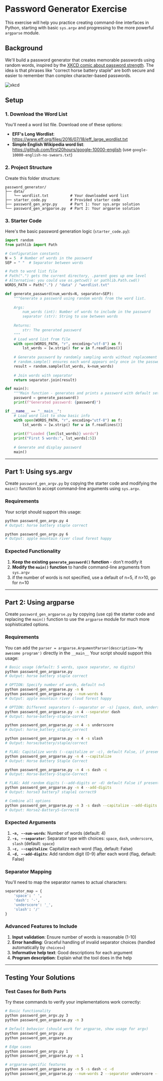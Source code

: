 # Password Generator Exercise

This exercise will help you practice creating command-line interfaces in Python, starting with basic `sys.argv` and progressing to the more powerful `argparse` module.

## Background

We'll build a password generator that creates memorable passwords using random words, inspired by the [XKCD comic about password strength](https://xkcd.com/936/). The idea is that phrases like "correct horse battery staple" are both secure and easier to remember than complex character-based passwords.

![xkcd](../../data/xkcd-password-strength.png)

## Setup

### 1. Download the Word List

You'll need a word list file. Download one of these options:
- **EFF's Long Wordlist**: https://www.eff.org/files/2016/07/18/eff_large_wordlist.txt
- **Simple English Wikipedia word list**: https://github.com/first20hours/google-10000-english (use `google-10000-english-no-swears.txt`)

### 2. Project Structure

Create this folder structure:
```
password_generator/
├── data/
│   └── wordlist.txt          # Your downloaded word list
├── starter_code.py           # Provided starter code
├── password_gen_argv.py      # Part 1: Your sys.argv solution
└── password_gen_argparse.py  # Part 2: Your argparse solution
```

### 3. Starter Code

Here's the basic password generation logic (`starter_code.py`):

```python
import random
from pathlib import Path

# Configuration constants
N = 5  # Number of words in the password
SEP = " "  # Separator between words

# Path to word list file
# Path(".") gets the current directory, .parent goes up one level
# Alternative: you could use os.getcwd() or pathlib.Path.cwd()
WORDS_PATH = Path(".") / "data" / "wordlist.txt"

def generate_password(num_words=N, separator=SEP):
    """Generate a password using random words from the word list.
    
    Args:
        num_words (int): Number of words to include in the password
        separator (str): String to use between words
    
    Returns:
        str: The generated password
    """
    # Load word list from file
    with open(WORDS_PATH, "r", encoding="utf-8") as f:
        lst_words = [w.strip() for w in f.readlines()]
    
    # Generate password by randomly sampling words without replacement
    # random.sample() ensures each word appears only once in the password
    result = random.sample(lst_words, k=num_words)
    
    # Join words with separator
    return separator.join(result)

def main():
    """Main function - generates and prints a password with default settings."""
    password = generate_password()
    print(f"Generated password: {password}")

if __name__ == "__main__":
    # Load word list to show basic info
    with open(WORDS_PATH, "r", encoding="utf-8") as f:
        lst_words = [w.strip() for w in f.readlines()]
    
    print(f"Loaded {len(lst_words)} words")
    print("First 5 words:", lst_words[:5])
    
    # Generate and display password
    main()
```

---

## Part 1: Using sys.argv

Create `password_gen_argv.py` by copying the starter code and modifying the `main()` function to accept command-line arguments using `sys.argv`.

### Requirements

Your script should support this usage:
```bash
python password_gen_argv.py 4
# Output: horse battery staple correct

python password_gen_argv.py 6
# Output: apple mountain river cloud forest happy
```

### Expected Functionality

1. **Keep the existing `generate_password()` function** - don't modify it
2. **Modify the `main()` function** to handle command-line arguments from `sys.argv`
3. if the number of words is not specified, use a default of n=5, if n>10, go for n=10

---

## Part 2: Using argparse

Create `password_gen_argparse.py` by copying (use cp) the starter code and replacing the `main()` function to use the `argparse` module for much more sophisticated options.

### Requirements

You can add the `parser = argparse.ArgumentParser(description='My awesome program')` directly in the `__main__`
Your script should support this usage:

```bash
# Basic usage (default: 5 words, space separator, no digits)
python password_gen_argparse.py
# Output: horse battery staple correct

# OPTION: Specify number of words, default n=5
python password_gen_argparse.py -n 6
python password_gen_argparse.py --num-words 6
# Output: apple mountain river cloud forest happy

# OPTION: Different separators (--separator or -s) [space, dash, underscore, slash] only, default space
python password_gen_argparse.py -n 4 --separator dash
# Output: horse-battery-staple-correct

python password_gen_argparse.py -n 4 -s underscore
# Output: horse_battery_staple_correct

python password_gen_argparse.py -n 4 -s slash
# Output: horse/battery/staple/correct

# FLAG: Capitalize words (--capitalize or -c), default False, if present True
python password_gen_argparse.py -n 4 --capitalize
# Output: Horse Battery Staple Correct

python password_gen_argparse.py -n 4 -s dash -c
# Output: Horse-Battery-Staple-Correct

# FLAG: Add random digits (--add-digits or -d) default False if present True
python password_gen_argparse.py -n 4 --add-digits
# Output: horse3 battery7 staple1 correct9

# Combine all options
python password_gen_argparse.py -n 3 -s dash --capitalize --add-digits
# Output: Horse2-Battery5-Correct8
```

### Expected Arguments

1. **`-n, --num-words`**: Number of words (default: 4)
2. **`-s, --separator`**: Separator type with choices: `space`, `dash`, `underscore`, `slash` (default: `space`)
3. **`-c, --capitalize`**: Capitalize each word (flag, default: False)
4. **`-d, --add-digits`**: Add random digit (0-9) after each word (flag, default: False)


### Separator Mapping

You'll need to map the separator names to actual characters:
```python
separator_map = {
    'space': ' ',
    'dash': '-', 
    'underscore': '_',
    'slash': '/'
}
```

### Advanced Features to Include

1. **Input validation**: Ensure number of words is reasonable (1-10)
2. **Error handling**: Graceful handling of invalid separator choices (handled automatically by `choices=`)
3. **Informative help text**: Good descriptions for each argument
4. **Program description**: Explain what the tool does in the help

---

## Testing Your Solutions

### Test Cases for Both Parts

Try these commands to verify your implementations work correctly:

```bash
# Basic functionality
python password_gen_argv.py 3
python password_gen_argparse.py -n 3

# Default behavior (should work for argparse, show usage for argv)
python password_gen_argv.py
python password_gen_argparse.py

# Edge cases
python password_gen_argv.py 1
python password_gen_argparse.py -n 1

# argparse-specific features
python password_gen_argparse.py -n 5 -s dash -c -d
python password_gen_argparse.py --num-words 2 --separator underscore --capitalize

```

